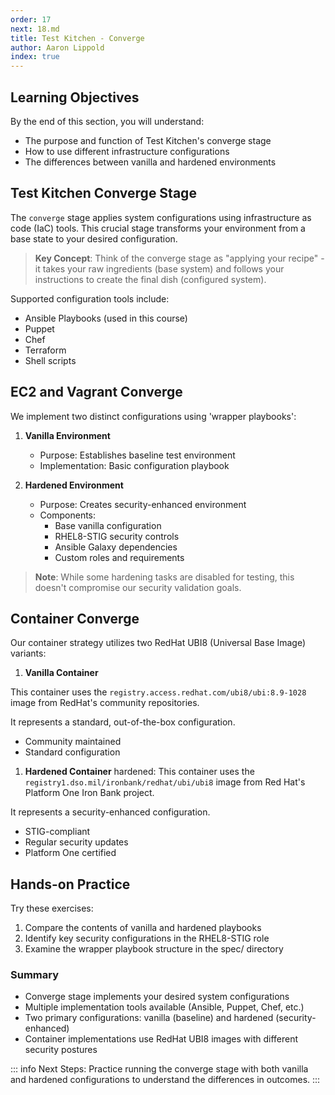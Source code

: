 ```yaml
---
order: 17
next: 18.md
title: Test Kitchen - Converge
author: Aaron Lippold
index: true
---
```


## Learning Objectives

By the end of this section, you will understand:

- The purpose and function of Test Kitchen's converge stage
- How to use different infrastructure configurations
- The differences between vanilla and hardened environments

## Test Kitchen Converge Stage

The `converge` stage applies system configurations using infrastructure as code (IaC) tools. This crucial stage transforms your environment from a base state to your desired configuration.

> **Key Concept**: Think of the converge stage as "applying your recipe" - it takes your raw ingredients (base system) and follows your instructions to create the final dish (configured system).

Supported configuration tools include:

- Ansible Playbooks (used in this course)
- Puppet
- Chef
- Terraform
- Shell scripts

## EC2 and Vagrant Converge

We implement two distinct configurations using 'wrapper playbooks':

1. **Vanilla Environment**
   - Purpose: Establishes baseline test environment
   - Implementation: Basic configuration playbook

2. **Hardened Environment**
   - Purpose: Creates security-enhanced environment
   - Components:
     - Base vanilla configuration
     - RHEL8-STIG security controls
     - Ansible Galaxy dependencies
     - Custom roles and requirements

> **Note**: While some hardening tasks are disabled for testing, this doesn't compromise our security validation goals.

## Container Converge

Our container strategy utilizes two RedHat UBI8 (Universal Base Image) variants:

1. **Vanilla Container**

This container uses the `registry.access.redhat.com/ubi8/ubi:8.9-1028` image from RedHat's community repositories.

It represents a standard, out-of-the-box configuration.

- Community maintained
- Standard configuration

1. **Hardened Container**
hardened: This container uses the `registry1.dso.mil/ironbank/redhat/ubi/ubi8` image from Red Hat's Platform One Iron Bank project.

It represents a security-enhanced configuration.

- STIG-compliant
- Regular security updates
- Platform One certified

## Hands-on Practice

Try these exercises:

1. Compare the contents of vanilla and hardened playbooks
2. Identify key security configurations in the RHEL8-STIG role
3. Examine the wrapper playbook structure in the spec/ directory

### Summary

- Converge stage implements your desired system configurations
- Multiple implementation tools available (Ansible, Puppet, Chef, etc.)
- Two primary configurations: vanilla (baseline) and hardened (security-enhanced)
- Container implementations use RedHat UBI8 images with different security postures

::: info Next Steps: Practice running the converge stage with both vanilla and hardened configurations to understand the differences in outcomes.
:::
